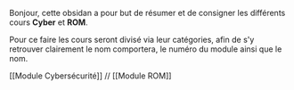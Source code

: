 Bonjour,
cette obsidan a pour but de résumer et de consigner les différents cours **Cyber** et **ROM**.

Pour ce faire les cours seront divisé via leur catégories, afin de s'y retrouver clairement le nom comportera, le numéro du module ainsi que le nom.

[[Module Cybersécurité]] // [[Module ROM]]

